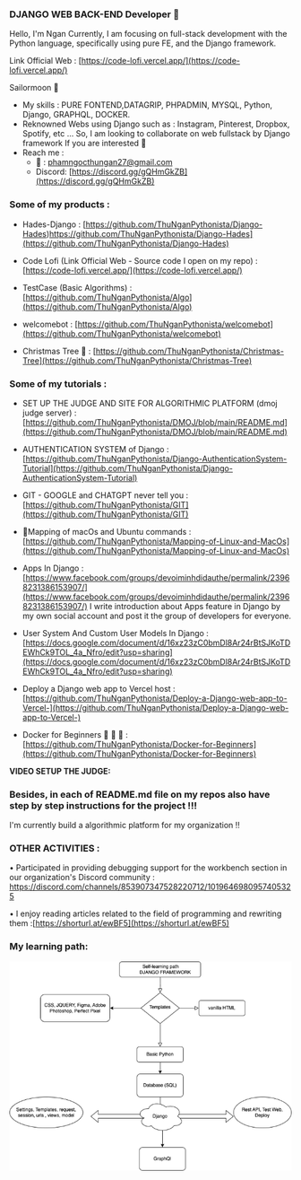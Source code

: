 ### DJANGO WEB BACK-END Developer 👋

Hello, I'm Ngan
Currently, I am focusing on full-stack development with the Python language, specifically using pure FE, and the Django framework.

Link Official Web : [https://code-lofi.vercel.app/](https://code-lofi.vercel.app/)

Sailormoon 🐧

+ My skills : PURE FONTEND,DATAGRIP, PHPADMIN, MYSQL, Python, Django, GRAPHQL, DOCKER.
+ Reknowned Webs using Django such as : Instagram, Pinterest, Dropbox, Spotify, etc ...
So, I am looking to collaborate on web fullstack by Django framework If you are interested 🐧
+ Reach me :
    - 📩 : phamngocthungan27@gmail.com
    - Discord: [https://discord.gg/gQHmGkZB](https://discord.gg/gQHmGkZB)


### Some of my products : 

+ Hades-Django : [https://github.com/ThuNganPythonista/Django-Hades)https://github.com/ThuNganPythonista/Django-Hades](https://github.com/ThuNganPythonista/Django-Hades)
  
+ Code Lofi (Link Official Web - Source code I open on my repo) : [https://code-lofi.vercel.app/](https://code-lofi.vercel.app/)
+ TestCase (Basic Algorithms) : [https://github.com/ThuNganPythonista/Algo](https://github.com/ThuNganPythonista/Algo)
+ welcomebot : [https://github.com/ThuNganPythonista/welcomebot](https://github.com/ThuNganPythonista/welcomebot)
  
+ Christmas Tree 🎄 : [https://github.com/ThuNganPythonista/Christmas-Tree](https://github.com/ThuNganPythonista/Christmas-Tree)

### Some of my tutorials : 

+ SET UP THE JUDGE AND SITE FOR ALGORITHMIC PLATFORM (dmoj judge server) : [https://github.com/ThuNganPythonista/DMOJ/blob/main/README.md](https://github.com/ThuNganPythonista/DMOJ/blob/main/README.md)

+ AUTHENTICATION SYSTEM of Django : [https://github.com/ThuNganPythonista/Django-AuthenticationSystem-Tutorial](https://github.com/ThuNganPythonista/Django-AuthenticationSystem-Tutorial)
  
+ GIT - GOOGLE and CHATGPT never tell you : [https://github.com/ThuNganPythonista/GIT](https://github.com/ThuNganPythonista/GIT)
  
+ Mapping of macOs and Ubuntu commands : [https://github.com/ThuNganPythonista/Mapping-of-Linux-and-MacOs](https://github.com/ThuNganPythonista/Mapping-of-Linux-and-MacOs)

+ Apps In Django : [https://www.facebook.com/groups/devoiminhdidauthe/permalink/23968231386153907/](https://www.facebook.com/groups/devoiminhdidauthe/permalink/23968231386153907/)
I write introduction about Apps feature in Django by my own social account and post it the group of developers for everyone.

+ User System And Custom User Models In Django : [https://docs.google.com/document/d/16xz23zC0bmDl8Ar24rBtSJKoTDEWhCk9TOL_4a_Nfro/edit?usp=sharing](https://docs.google.com/document/d/16xz23zC0bmDl8Ar24rBtSJKoTDEWhCk9TOL_4a_Nfro/edit?usp=sharing)

+ Deploy a Django web app to Vercel host : [https://github.com/ThuNganPythonista/Deploy-a-Django-web-app-to-Vercel-](https://github.com/ThuNganPythonista/Deploy-a-Django-web-app-to-Vercel-)

+ Docker for Beginners  🐳 🐳 🐳 : [https://github.com/ThuNganPythonista/Docker-for-Beginners](https://github.com/ThuNganPythonista/Docker-for-Beginners)


**VIDEO SETUP THE JUDGE:**

### Besides, in each of README.md file on my repos also have step by step instructions for the project !!!

I'm currently build a algorithmic platform for my organization !!

### OTHER ACTIVITIES :
•	Participated in providing debugging support for the workbench section in our organization's Discord community  : https://discord.com/channels/853907347528220712/1019646980957405325


•	I enjoy reading articles related to the field of programming and rewriting them :[https://shorturl.at/ewBF5](https://shorturl.at/ewBF5)




### My learning path:

![image](https://github.com/ThuNganPythonista/ThuNganPythonista/blob/main/Untitled%20Diagram.drawio.png)

